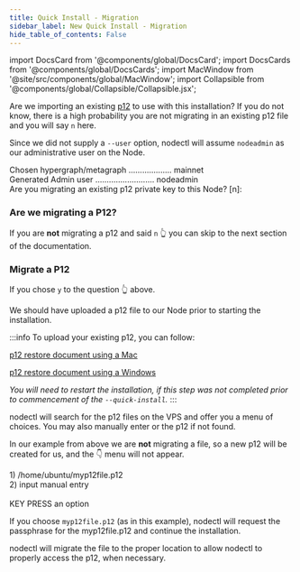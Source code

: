 ```yaml
---
title: Quick Install - Migration 
sidebar_label: New Quick Install - Migration
hide_table_of_contents: False
---
```

<intro-end />

import DocsCard from '@components/global/DocsCard';
import DocsCards from '@components/global/DocsCards';
import MacWindow from '@site/src/components/global/MacWindow';
import Collapsible from '@components/global/Collapsible/Collapsible.jsx';

<head>
  <title>Constellation Network Automation with nodectl</title>
  <meta
    name="description"
    content="nodectl new quick installation"
  />
</head>

Are we importing an existing [p12](/validate/validator/p12) to use with this installation?  If you do not know, there is a high probability you are not migrating in an existing p12 file and you will say `n` here.

Since we did not supply a `--user` option, nodectl will assume `nodeadmin` as our administrative user on the Node.

<MacWindow>
Chosen hypergraph/metagraph ................... mainnet<br />
  Generated Admin user .......................... nodeadmin<br />
  Are you migrating an existing p12 private key to this Node? [n]:<br />
</MacWindow>

### Are we migrating a P12? 

If you are **not** migrating a p12 and said `n` 👆 you can skip to the next section of the documentation.

### Migrate a P12
If you chose `y` to the question 👆 above.

We should have uploaded a p12 file to our Node prior to starting the installation.  

:::info
To upload your existing p12, you can follow:

[p12 restore document using a Mac](/validate/resources/p12-backup-mac#restore-p12-file)

[p12 restore document using a Windows](/validate/resources/p12-backup-win#restoring-your-p12)

*You will need to restart the installation, if this step was not completed prior to commencement of the `--quick-install`.*
:::

nodectl will search for the p12 files on the VPS and offer you a menu of choices.  You may also manually enter or the p12 if not found.  

In our example from above we are **not** migrating a file, so a new p12 will be created for us, and the 👇 menu will not appear. 

<MacWindow>
  1) /home/ubuntu/myp12file.p12  <br />        
  2) input manual entry<br />
<br />
  KEY PRESS an option<br />
</MacWindow>

If you choose `myp12file.p12` (as in this example), nodectl will request the passphrase for the myp12file.p12 and continue the installation.  

nodectl will migrate the file to the proper location to allow nodectl to properly access the p12, when necessary.